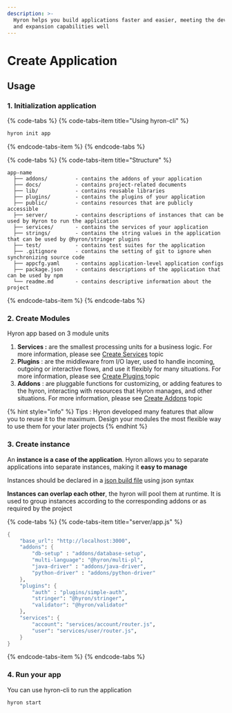 ```yaml
---
description: >-
  Hyron helps you build applications faster and easier, meeting the development
  and expansion capabilities well
---
```


# Create Application

## Usage

### 1. Initialization application

{% code-tabs %}
{% code-tabs-item title="Using hyron-cli" %}
```bash
hyron init app
```
{% endcode-tabs-item %}
{% endcode-tabs %}

{% code-tabs %}
{% code-tabs-item title="Structure" %}
```text
app-name
  ├── addons/         - contains the addons of your application
  ├── docs/           - contains project-related documents
  ├── lib/            - contains reusable libraries
  ├── plugins/        - contains the plugins of your application
  ├── public/         - contains resources that are publicly accessible
  ├── server/         - contains descriptions of instances that can be used by Hyron to run the application
  ├── services/       - contains the services of your application
  ├── strings/        - contains the string values in the application that can be used by @hyron/stringer plugins
  ├── test/           - contains test suites for the application
  ├── .gitignore      - contains the setting of git to ignore when synchronizing source code
  ├── appcfg.yaml     - contains application-level application configs
  ├── package.json    - contains descriptions of the application that can be used by npm
  └── readme.md       - contains descriptive information about the project
```
{% endcode-tabs-item %}
{% endcode-tabs %}

### 2. Create Modules

Hyron app based on 3 module units

1. **Services :** are the smallest processing units for a business logic. For more information, please see [Create Services](create-services.md) topic
2. **Plugins** : are the middleware from I/O layer, used to handle incoming, outgoing or interactive flows, and use it flexibly for many situations. For more information, please see [Create Plugins ](create-services.md)topic
3. **Addons** : are pluggable functions for customizing, or adding features to the hyron, interacting with resources that Hyron manages, and other situations. For more information, please see [Create Addons](create-addons.md) topic

{% hint style="info" %}
Tips : Hyron developed many features that allow you to reuse it to the maximum. Design your modules the most flexible way to use them for your later projects
{% endhint %}

### 3. Create instance

An **instance is a case of the application**. Hyron allows you to separate applications into separate instances, making it **easy to manage**

Instances should be declared in a [json build file](json-build-file.md) using json syntax

**Instances can overlap each other**, the hyron will pool them at runtime. It is used to group instances according to the corresponding addons or as required by the project

{% code-tabs %}
{% code-tabs-item title="server/app.js" %}
```scheme
{
    "base_url": "http://localhost:3000",
    "addons": {
        "db-setup" : "addons/database-setup",
        "multi-language": "@hyron/multi-pl",
        "java-driver" : "addons/java-driver",
        "python-driver" : "addons/python-driver"
    },
    "plugins": {
        "auth" : "plugins/simple-auth",
        "stringer": "@hyron/stringer",
        "validator": "@hyron/validator"
    },
    "services": {
        "account": "services/account/router.js",
        "user": "services/user/router.js",
    }
}
```
{% endcode-tabs-item %}
{% endcode-tabs %}

### 4. Run your app

You can use hyron-cli to run the application

```text
hyron start
```

